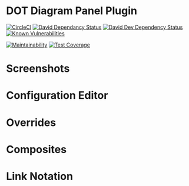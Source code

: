 # DOT Diagram Panel Plugin
[![CircleCI](https://circleci.com/gh/briangann/grafana-dotdiagram-panel.svg?style=svg)](https://circleci.com/gh/briangann/grafana-dotdiagram-panel)
[![David Dependancy Status](https://david-dm.org/briangann/grafana-dotdiagram-panel.svg)](https://david-dm.org/briangann/grafana-dotdiagram-panel)
[![David Dev Dependency Status](https://david-dm.org/briangann/grafana-dotdiagram-panel/dev-status.svg)](https://david-dm.org/briangann/grafana-dotdiagram-panel/?type=dev)
[![Known Vulnerabilities](https://snyk.io/test/github/briangann/grafana-dotdiagram-panel/badge.svg)](https://snyk.io/test/github/briangann/grafana-dotdiagram-panel)

[![Maintainability](https://api.codeclimate.com/v1/badges/fb9a3c26c28fbfea7da4/maintainability)](https://codeclimate.com/github/briangann/grafana-dotdiagram-panel/maintainability)
[![Test Coverage](https://api.codeclimate.com/v1/badges/fb9a3c26c28fbfea7da4/test_coverage)](https://codeclimate.com/github/briangann/grafana-dotdiagram-panel/test_coverage)

# Screenshots

# Configuration Editor

# Overrides

# Composites

# Link Notation
